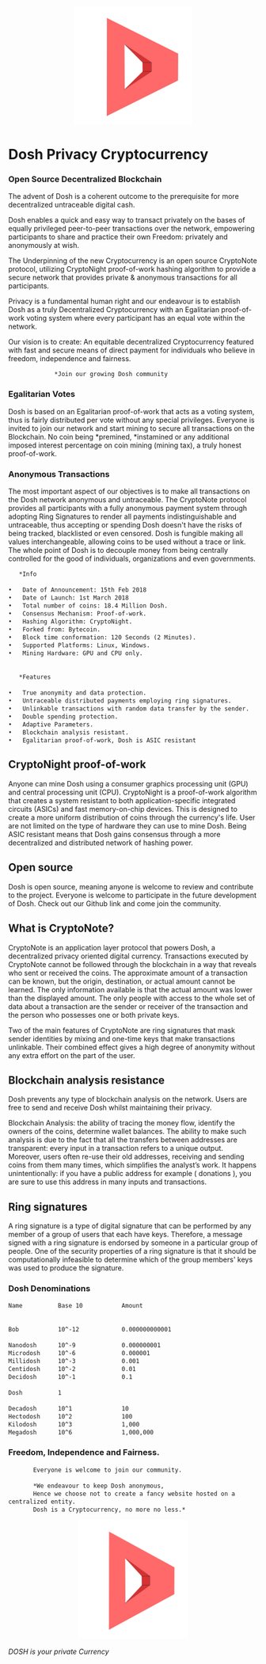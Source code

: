 
<p align="center">
  <img src="dosh-icon.png" width="240" height="240">
</p>


#  Dosh Privacy Cryptocurrency


### Open Source Decentralized Blockchain

The advent of Dosh is a coherent outcome to the prerequisite for more decentralized untraceable digital cash. 

  Dosh enables a quick and easy way to transact privately on the bases of equally privileged peer-to-peer transactions over the network, empowering participants to share and practice their own Freedom: privately and anonymously at wish.
  	
  The Underpinning of the new Cryptocurrency is an open source CryptoNote protocol, utilizing CryptoNight proof-of-work hashing algorithm to provide a secure network that provides private & anonymous transactions for all participants.

  Privacy is a fundamental human right and our endeavour is to establish Dosh as a truly Decentralized Cryptocurrency with an Egalitarian proof-of-work voting system where every participant has an equal vote within the network.

  Our vision is to create: An equitable decentralized Cryptocurrency featured with fast and secure means of direct payment for individuals who believe in freedom, independence and fairness.

                 *Join our growing Dosh community
  

### Egalitarian Votes

Dosh is based on an Egalitarian proof-of-work that acts as a voting system, thus is fairly distributed per vote without any special privileges. Everyone is invited to join our network and start mining to secure all transactions on the Blockchain. No coin being *premined, *instamined or any additional imposed interest percentage on coin mining (mining tax), a truly honest proof-of-work.


### Anonymous Transactions

The most important aspect of our objectives is to make all transactions on the Dosh network anonymous and untraceable. The CryptoNote protocol provides all participants with a fully anonymous payment system through adopting Ring Signatures to render all payments indistinguishable and untraceable, thus accepting or spending Dosh doesn't have the risks of being tracked, blacklisted or even censored. Dosh is fungible making all values interchangeable, allowing coins to be used without a trace or link. The whole point of Dosh is to decouple money from being centrally controlled for the good of individuals, organizations and even governments.

       *Info

    •	Date of Announcement: 15th Feb 2018
    •	Date of Launch: 1st March 2018
    •	Total number of coins: 18.4 Million Dosh.
    •	Consensus Mechanism: Proof-of-work.
    •	Hashing Algorithm: CryptoNight.
    •	Forked from: Bytecoin.
    •	Block time conformation: 120 Seconds (2 Minutes).
    •	Supported Platforms: Linux, Windows.
    •	Mining Hardware: GPU and CPU only.


       *Features                                      

    •	True anonymity and data protection.
    •	Untraceable distributed payments employing ring signatures.
    •	Unlinkable transactions with random data transfer by the sender.
    •	Double spending protection.
    •	Adaptive Parameters. 
    •	Blockchain analysis resistant.
    •	Egalitarian proof-of-work, Dosh is ASIC resistant

      



## CryptoNight proof-of-work
  
  Anyone can mine Dosh using a consumer graphics processing unit (GPU) and central processing unit (CPU). CryptoNight is a proof-of-work algorithm that creates a system resistant to both application-specific integrated circuits (ASICs) and fast memory-on-chip devices. This is designed to create a more uniform distribution of coins through the currency's life. User are not limited on the type of hardware they can use to mine Dosh. Being ASIC resistant means that Dosh gains consensus through a more decentralized and distributed network of hashing power.

## Open source

  Dosh is open source, meaning anyone is welcome to review and contribute to the project. Everyone is welcome to participate in the future development of Dosh. Check out our Github link and come join the community. 

## What is CryptoNote?
 
  CryptoNote is an application layer protocol that powers Dosh, a decentralized privacy oriented digital currency.
 Transactions executed by CryptoNote cannot be followed through the blockchain in a way that reveals who sent or received the coins. The approximate amount of a transaction can be known, but the origin, destination, or actual amount cannot be learned. The only information available is that the actual amount was lower than the displayed amount. The only people with access to the whole set of data about a transaction are the sender or receiver of the transaction and the person who possesses one or both private keys.

  Two of the main features of CryptoNote are ring signatures that mask sender identities by mixing and one-time keys that make transactions unlinkable. Their combined effect gives a high degree of anonymity without any extra effort on the part of the user.

## Blockchain analysis resistance

  Dosh prevents any type of blockchain analysis on the network. Users are free to send and receive Dosh whilst maintaining their privacy.

  Blockchain Analysis: the ability of tracing the money flow, identify the owners of the coins, determine wallet balances. The ability to make such analysis is due to the fact that all the transfers between addresses are transparent: every input in a transaction refers to a unique output. Moreover, users often re-use their old addresses, receiving and sending coins from them many times, which simplifies the analyst’s work. It happens unintentionally: if you have a public address for example ( donations ), you are sure to use this address in many inputs and transactions.

## Ring signatures

  A ring signature is a type of digital signature that can be performed by any member of a group of users that each have keys. Therefore, a message signed with a ring signature is endorsed by someone in a particular group of people. One of the security properties of a ring signature is that it should be computationally infeasible to determine which of the group members' keys was used to produce the signature.


### Dosh Denominations

    Name          Base 10           Amount
    
     
    Bob           10^-12            0.000000000001
    
    Nanodosh      10^-9             0.000000001
    Microdosh     10^-6             0.000001
    Millidosh     10^-3             0.001
    Centidosh     10^-2             0.01
    Decidosh      10^-1             0.1
    
    Dosh          1
     
    Decadosh      10^1              10
    Hectodosh     10^2              100
    Kilodosh      10^3              1,000
    Megadosh      10^6              1,000,000



### Freedom, Independence and Fairness.
 
 
           Everyone is welcome to join our community.
           
           *We endeavour to keep Dosh anonymous, 
           Hence we choose not to create a fancy website hosted on a centralized entity.
           Dosh is a Cryptocurrency, no more no less.*
           
           
 <p align="center">
  <img src="dosh-icon.png" width="220" height="240">
</p>

  *DOSH is your private Currency*


